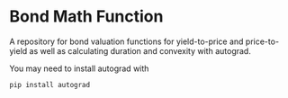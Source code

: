 # Bond Math Function

A repository for bond valuation functions for yield-to-price and price-to-yield as well as calculating duration and convexity with autograd.

You may need to install autograd with
```
pip install autograd
```
